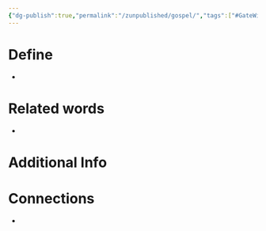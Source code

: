 ```yaml
---
{"dg-publish":true,"permalink":"/zunpublished/gospel/","tags":["#GateWisdom","#GoodNews","#unpublished","#G"]}
---
```


# Define
- 

# Related words
- 

# Additional Info


# Connections
- 

